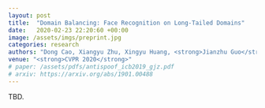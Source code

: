 ```yaml
---
layout: post
title:  "Domain Balancing: Face Recognition on Long-Tailed Domains"
date:   2020-02-23 22:20:60 +00:00
image: /assets/imgs/preprint.jpg
categories: research
authors: "Dong Cao, Xiangyu Zhu, Xingyu Huang, <strong>Jianzhu Guo</strong>, Zhen Lei"
venue: "<strong>CVPR 2020</strong>"
# paper: /assets/pdfs/antispoof_icb2019_gjz.pdf
# arxiv: https://arxiv.org/abs/1901.00488
---
```


TBD.